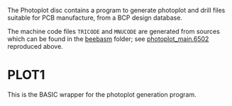 The Photoplot disc contains a program to generate photoplot and drill files suitable for PCB manufacture, from a BCP design database.

The machine code files `TRICODE` and `MNUCODE` are generated from sources which can be found in the [beebasm](https://github.com/JulieMontoya/BCP_design/tree/master/beebasm) folder; see  [photoplot_main.6502](https://github.com/JulieMontoya/BCP_design/blob/master/photoplot/photoplot_main.6502)  reproduced above.

# PLOT1 #

This is the BASIC wrapper for the photoplot generation program.
